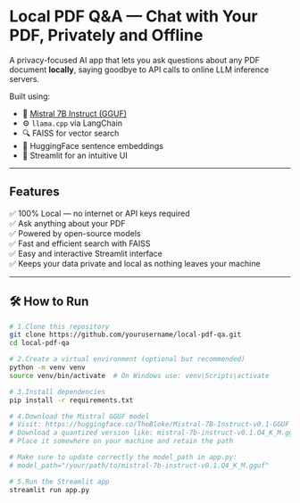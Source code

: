 # Local PDF Q&A — Chat with Your PDF, Privately and Offline

A privacy-focused AI app that lets you ask questions about any PDF document **locally**, saying goodbye to API calls to online LLM inference servers.

Built using:
- 🧠 [Mistral 7B Instruct (GGUF)](https://huggingface.co/TheBloke/Mistral-7B-Instruct-v0.1-GGUF)
- ⚙️ `llama.cpp` via LangChain
- 🔍 FAISS for vector search
- 🤗 HuggingFace sentence embeddings
- 🎯 Streamlit for an intuitive UI

---

##  Features

✅ 100% Local — no internet or API keys required  
✅ Ask anything about your PDF  
✅ Powered by open-source models  
✅ Fast and efficient search with FAISS  
✅ Easy and interactive Streamlit interface  
✅ Keeps your data private and local as nothing leaves your machine

---

## 🛠️ How to Run

```bash
# 1.Clone this repository
git clone https://github.com/yourusername/local-pdf-qa.git
cd local-pdf-qa

# 2.Create a virtual environment (optional but recommended)
python -m venv venv
source venv/bin/activate  # On Windows use: venv\Scripts\activate

# 3.Install dependencies
pip install -r requirements.txt

# 4.Download the Mistral GGUF model
# Visit: https://huggingface.co/TheBloke/Mistral-7B-Instruct-v0.1-GGUF
# Download a quantized version like: mistral-7b-instruct-v0.1.Q4_K_M.gguf
# Place it somewhere on your machine and retain the path

# Make sure to update correctly the model_path in app.py:
# model_path="/your/path/to/mistral-7b-instruct-v0.1.Q4_K_M.gguf"

# 5.Run the Streamlit app
streamlit run app.py



